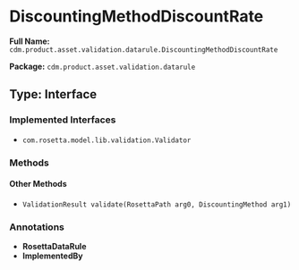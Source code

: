 # DiscountingMethodDiscountRate

**Full Name:** `cdm.product.asset.validation.datarule.DiscountingMethodDiscountRate`

**Package:** `cdm.product.asset.validation.datarule`

## Type: Interface

### Implemented Interfaces

- `com.rosetta.model.lib.validation.Validator`

### Methods

#### Other Methods

- `ValidationResult validate(RosettaPath arg0, DiscountingMethod arg1)`

### Annotations

- **RosettaDataRule**
- **ImplementedBy**

